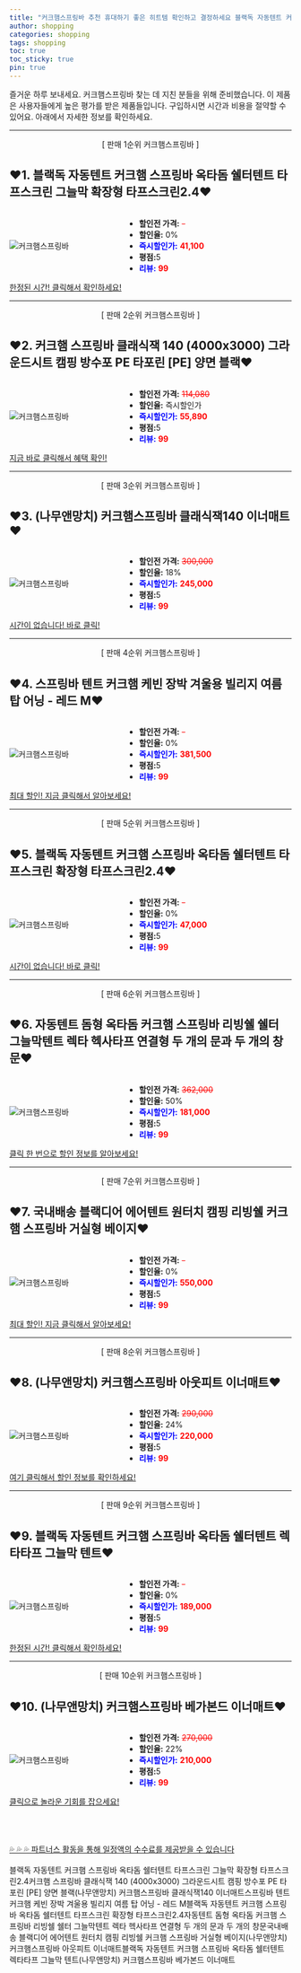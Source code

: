 ```yaml
---
title: "커크햄스프링바 추천 휴대하기 좋은 히트템 확인하고 결정하세요 블랙독 자동텐트 커크햄 스프링바 옥타돔"
author: shopping
categories: shopping
tags: shopping
toc: true
toc_sticky: true
pin: true
---
```

즐거운 하루 보내세요. 커크햄스프링바 찾는 데 지친 분들을 위해 준비했습니다. 이 제품은 사용자들에게 높은 평가를 받은 제품들입니다. 구입하시면 시간과 비용을 절약할 수 있어요. 아래에서 자세한 정보를 확인하세요.

---
<p class="toplist" style="margin: 0 auto; display: block; width: fit-content;">[ 판매 1순위 커크햄스프링바 ]</p>

<h2><strong>❤️1. 블랙독 자동텐트 커크햄 스프링바 옥타돔 쉘터텐트 타프스크린 그늘막 확장형 타프스크린2.4❤️</strong></h2>

<div style="display: flex; align-items: center;">
    <div style="flex: 0.4;">
        <img src="https://thumbnail6.coupangcdn.com/thumbnails/remote/230x230ex/image/vendor_inventory/f347/cbb2cc30565285660896f37d2a1f45bc8874a417ce218784dd30a09bc19b.jpg" alt="커크햄스프링바" style="max-width: 100%;">
    </div>
    <div style="flex: 0.6; margin-left: 10px;">
        <ul>
            <li><strong>할인전 가격:</strong> <del style="color: red;">-</del></li>
            <li><strong>할인율:</strong> 0%</li>
            <li><span style='color:blue'><strong>즉시할인가:</strong></span> <span style='color:red'><strong>41,100</strong></span></li>
            <li><strong>평점:</strong>5</li>
            <li><span style='color:blue'><strong>리뷰:</strong></span> <span style='color:red'><strong>99</strong></span></li>
        </ul>
    </div>
</div>
<div class="center">
    <a href="https://selin100587001.github.io?lptag=AF9450613&subid=githubio&pageKey=8212333723&traceid=V0-153&itemId=23575543657&vendorItemId=90601460011" class="myButton">
        한정된 시간! 클릭해서 확인하세요!
    </a>
</div>


---
<p class="toplist" style="margin: 0 auto; display: block; width: fit-content;">[ 판매 2순위 커크햄스프링바 ]</p>

<h2><strong>❤️2. 커크햄 스프링바 클래식잭 140 (4000x3000) 그라운드시트 캠핑 방수포 PE 타포린 [PE] 양면 블랙❤️</strong></h2>

<div style="display: flex; align-items: center;">
    <div style="flex: 0.4;">
        <img src="https://thumbnail10.coupangcdn.com/thumbnails/remote/230x230ex/image/vendor_inventory/a024/13aabcbd1624b5131d570e1a5fd17f29a6b4ed2fce196c4843fe6ced0d21.jpeg" alt="커크햄스프링바" style="max-width: 100%;">
    </div>
    <div style="flex: 0.6; margin-left: 10px;">
        <ul>
            <li><strong>할인전 가격:</strong> <del style="color: red;">114,080</del></li>
            <li><strong>할인율:</strong> 즉시할인가</li>
            <li><span style='color:blue'><strong>즉시할인가:</strong></span> <span style='color:red'><strong>55,890</strong></span></li>
            <li><strong>평점:</strong>5</li>
            <li><span style='color:blue'><strong>리뷰:</strong></span> <span style='color:red'><strong>99</strong></span></li>
        </ul>
    </div>
</div>
<div class="center">
    <a href="https://selin100587001.github.io?lptag=AF9450613&subid=githubio&pageKey=6598483924&traceid=V0-153&itemId=14917147597&vendorItemId=82296213595" class="myButton">
        지금 바로 클릭해서 혜택 확인!
    </a>
</div>


---
<p class="toplist" style="margin: 0 auto; display: block; width: fit-content;">[ 판매 3순위 커크햄스프링바 ]</p>

<h2><strong>❤️3. (나무앤망치) 커크햄스프링바 클래식잭140 이너매트❤️</strong></h2>

<div style="display: flex; align-items: center;">
    <div style="flex: 0.4;">
        <img src="https://thumbnail10.coupangcdn.com/thumbnails/remote/230x230ex/image/vendor_inventory/a04a/9e7534ff1f22149024d137dab96f46fbb180075f8e1f57fe79f3efa6f304.jpg" alt="커크햄스프링바" style="max-width: 100%;">
    </div>
    <div style="flex: 0.6; margin-left: 10px;">
        <ul>
            <li><strong>할인전 가격:</strong> <del style="color: red;">300,000</del></li>
            <li><strong>할인율:</strong> 18%</li>
            <li><span style='color:blue'><strong>즉시할인가:</strong></span> <span style='color:red'><strong>245,000</strong></span></li>
            <li><strong>평점:</strong>5</li>
            <li><span style='color:blue'><strong>리뷰:</strong></span> <span style='color:red'><strong>99</strong></span></li>
        </ul>
    </div>
</div>
<div class="center">
    <a href="https://selin100587001.github.io?lptag=AF9450613&subid=githubio&pageKey=7444944214&traceid=V0-153&itemId=19368475456&vendorItemId=86456466043" class="myButton">
        시간이 없습니다! 바로 클릭!
    </a>
</div>


---
<p class="toplist" style="margin: 0 auto; display: block; width: fit-content;">[ 판매 4순위 커크햄스프링바 ]</p>

<h2><strong>❤️4. 스프링바 텐트 커크햄 케빈 장박 겨울용 빌리지 여름 탑 어닝 - 레드 M❤️</strong></h2>

<div style="display: flex; align-items: center;">
    <div style="flex: 0.4;">
        <img src="https://thumbnail10.coupangcdn.com/thumbnails/remote/230x230ex/image/vendor_inventory/5e29/01d196f1b8022f1e4d2a695f1b450b3d469b4a3e80e474b44acc76a355b0.jpg" alt="커크햄스프링바" style="max-width: 100%;">
    </div>
    <div style="flex: 0.6; margin-left: 10px;">
        <ul>
            <li><strong>할인전 가격:</strong> <del style="color: red;">-</del></li>
            <li><strong>할인율:</strong> 0%</li>
            <li><span style='color:blue'><strong>즉시할인가:</strong></span> <span style='color:red'><strong>381,500</strong></span></li>
            <li><strong>평점:</strong>5</li>
            <li><span style='color:blue'><strong>리뷰:</strong></span> <span style='color:red'><strong>99</strong></span></li>
        </ul>
    </div>
</div>
<div class="center">
    <a href="https://selin100587001.github.io?lptag=AF9450613&subid=githubio&pageKey=7634746611&traceid=V0-153&itemId=20271118170&vendorItemId=87358217808" class="myButton">
        최대 할인! 지금 클릭해서 알아보세요!
    </a>
</div>


---
<p class="toplist" style="margin: 0 auto; display: block; width: fit-content;">[ 판매 5순위 커크햄스프링바 ]</p>

<h2><strong>❤️5. 블랙독 자동텐트 커크햄 스프링바 옥타돔 쉘터텐트 타프스크린 확장형 타프스크린2.4❤️</strong></h2>

<div style="display: flex; align-items: center;">
    <div style="flex: 0.4;">
        <img src="https://thumbnail6.coupangcdn.com/thumbnails/remote/230x230ex/image/vendor_inventory/eb65/6709ca0d815983810b35bb8e7a713198ac8f81ce1eea5ef2597f672145f1.jpg" alt="커크햄스프링바" style="max-width: 100%;">
    </div>
    <div style="flex: 0.6; margin-left: 10px;">
        <ul>
            <li><strong>할인전 가격:</strong> <del style="color: red;">-</del></li>
            <li><strong>할인율:</strong> 0%</li>
            <li><span style='color:blue'><strong>즉시할인가:</strong></span> <span style='color:red'><strong>47,000</strong></span></li>
            <li><strong>평점:</strong>5</li>
            <li><span style='color:blue'><strong>리뷰:</strong></span> <span style='color:red'><strong>99</strong></span></li>
        </ul>
    </div>
</div>
<div class="center">
    <a href="https://selin100587001.github.io?lptag=AF9450613&subid=githubio&pageKey=8213811489&traceid=V0-153&itemId=23585510316&vendorItemId=90611391645" class="myButton">
        시간이 없습니다! 바로 클릭!
    </a>
</div>


---
<p class="toplist" style="margin: 0 auto; display: block; width: fit-content;">[ 판매 6순위 커크햄스프링바 ]</p>

<h2><strong>❤️6. 자동텐트 돔형 옥타돔 커크햄 스프링바 리빙쉘 쉘터 그늘막텐트 렉타 헥사타프 연결형 두 개의 문과 두 개의 창문❤️</strong></h2>

<div style="display: flex; align-items: center;">
    <div style="flex: 0.4;">
        <img src="https://thumbnail10.coupangcdn.com/thumbnails/remote/230x230ex/image/vendor_inventory/87f3/241ec68c92b836527ed3e75f4138ddbcc92773a38c9712fb4953a905242b.jpg" alt="커크햄스프링바" style="max-width: 100%;">
    </div>
    <div style="flex: 0.6; margin-left: 10px;">
        <ul>
            <li><strong>할인전 가격:</strong> <del style="color: red;">362,000</del></li>
            <li><strong>할인율:</strong> 50%</li>
            <li><span style='color:blue'><strong>즉시할인가:</strong></span> <span style='color:red'><strong>181,000</strong></span></li>
            <li><strong>평점:</strong>5</li>
            <li><span style='color:blue'><strong>리뷰:</strong></span> <span style='color:red'><strong>99</strong></span></li>
        </ul>
    </div>
</div>
<div class="center">
    <a href="https://selin100587001.github.io?lptag=AF9450613&subid=githubio&pageKey=8231053345&traceid=V0-153&itemId=23689497309&vendorItemId=90714645412" class="myButton">
        클릭 한 번으로 할인 정보를 알아보세요!
    </a>
</div>


---
<p class="toplist" style="margin: 0 auto; display: block; width: fit-content;">[ 판매 7순위 커크햄스프링바 ]</p>

<h2><strong>❤️7. 국내배송 블랙디어 에어텐트 원터치 캠핑 리빙쉘 커크햄 스프링바 거실형 베이지❤️</strong></h2>

<div style="display: flex; align-items: center;">
    <div style="flex: 0.4;">
        <img src="https://thumbnail6.coupangcdn.com/thumbnails/remote/230x230ex/image/vendor_inventory/7abb/37488c28b42bde6ed822e0c0de37602e0c93dfcf28ab9803c27e3234d5fa.png" alt="커크햄스프링바" style="max-width: 100%;">
    </div>
    <div style="flex: 0.6; margin-left: 10px;">
        <ul>
            <li><strong>할인전 가격:</strong> <del style="color: red;">-</del></li>
            <li><strong>할인율:</strong> 0%</li>
            <li><span style='color:blue'><strong>즉시할인가:</strong></span> <span style='color:red'><strong>550,000</strong></span></li>
            <li><strong>평점:</strong>5</li>
            <li><span style='color:blue'><strong>리뷰:</strong></span> <span style='color:red'><strong>99</strong></span></li>
        </ul>
    </div>
</div>
<div class="center">
    <a href="https://selin100587001.github.io?lptag=AF9450613&subid=githubio&pageKey=7646268848&traceid=V0-153&itemId=20331643613&vendorItemId=87416739348" class="myButton">
        최대 할인! 지금 클릭해서 알아보세요!
    </a>
</div>


---
<p class="toplist" style="margin: 0 auto; display: block; width: fit-content;">[ 판매 8순위 커크햄스프링바 ]</p>

<h2><strong>❤️8. (나무앤망치) 커크햄스프링바 아웃피트 이너매트❤️</strong></h2>

<div style="display: flex; align-items: center;">
    <div style="flex: 0.4;">
        <img src="https://thumbnail10.coupangcdn.com/thumbnails/remote/230x230ex/image/vendor_inventory/a04a/9e7534ff1f22149024d137dab96f46fbb180075f8e1f57fe79f3efa6f304.jpg" alt="커크햄스프링바" style="max-width: 100%;">
    </div>
    <div style="flex: 0.6; margin-left: 10px;">
        <ul>
            <li><strong>할인전 가격:</strong> <del style="color: red;">290,000</del></li>
            <li><strong>할인율:</strong> 24%</li>
            <li><span style='color:blue'><strong>즉시할인가:</strong></span> <span style='color:red'><strong>220,000</strong></span></li>
            <li><strong>평점:</strong>5</li>
            <li><span style='color:blue'><strong>리뷰:</strong></span> <span style='color:red'><strong>99</strong></span></li>
        </ul>
    </div>
</div>
<div class="center">
    <a href="https://selin100587001.github.io?lptag=AF9450613&subid=githubio&pageKey=7444944263&traceid=V0-153&itemId=19368475575&vendorItemId=86457309950" class="myButton">
        여기 클릭해서 할인 정보를 확인하세요!
    </a>
</div>


---
<p class="toplist" style="margin: 0 auto; display: block; width: fit-content;">[ 판매 9순위 커크햄스프링바 ]</p>

<h2><strong>❤️9. 블랙독 자동텐트 커크햄 스프링바 옥타돔 쉘터텐트 렉타타프 그늘막 텐트❤️</strong></h2>

<div style="display: flex; align-items: center;">
    <div style="flex: 0.4;">
        <img src="https://thumbnail8.coupangcdn.com/thumbnails/remote/230x230ex/image/vendor_inventory/8df9/456c13bf85422dac55214b18c9f6353cb0325741c53a4665a3b8486b4afa.jpg" alt="커크햄스프링바" style="max-width: 100%;">
    </div>
    <div style="flex: 0.6; margin-left: 10px;">
        <ul>
            <li><strong>할인전 가격:</strong> <del style="color: red;">-</del></li>
            <li><strong>할인율:</strong> 0%</li>
            <li><span style='color:blue'><strong>즉시할인가:</strong></span> <span style='color:red'><strong>189,000</strong></span></li>
            <li><strong>평점:</strong>5</li>
            <li><span style='color:blue'><strong>리뷰:</strong></span> <span style='color:red'><strong>99</strong></span></li>
        </ul>
    </div>
</div>
<div class="center">
    <a href="https://selin100587001.github.io?lptag=AF9450613&subid=githubio&pageKey=8204037351&traceid=V0-153&itemId=23526541064&vendorItemId=90552869976" class="myButton">
        한정된 시간! 클릭해서 확인하세요!
    </a>
</div>


---
<p class="toplist" style="margin: 0 auto; display: block; width: fit-content;">[ 판매 10순위 커크햄스프링바 ]</p>

<h2><strong>❤️10. (나무앤망치) 커크햄스프링바 베가본드 이너매트❤️</strong></h2>

<div style="display: flex; align-items: center;">
    <div style="flex: 0.4;">
        <img src="https://thumbnail10.coupangcdn.com/thumbnails/remote/230x230ex/image/vendor_inventory/a04a/9e7534ff1f22149024d137dab96f46fbb180075f8e1f57fe79f3efa6f304.jpg" alt="커크햄스프링바" style="max-width: 100%;">
    </div>
    <div style="flex: 0.6; margin-left: 10px;">
        <ul>
            <li><strong>할인전 가격:</strong> <del style="color: red;">270,000</del></li>
            <li><strong>할인율:</strong> 22%</li>
            <li><span style='color:blue'><strong>즉시할인가:</strong></span> <span style='color:red'><strong>210,000</strong></span></li>
            <li><strong>평점:</strong>5</li>
            <li><span style='color:blue'><strong>리뷰:</strong></span> <span style='color:red'><strong>99</strong></span></li>
        </ul>
    </div>
</div>
<div class="center">
    <a href="https://selin100587001.github.io?lptag=AF9450613&subid=githubio&pageKey=7444944247&traceid=V0-153&itemId=19368475519&vendorItemId=86459289121" class="myButton">
        클릭으로 놀라운 기회를 잡으세요!
    </a>
</div>

<br><br><br>[💦 💦 💦 파트너스 활동을 통해 일정액의 수수료를 제공받을 수 있습니다](https://link.coupang.com/a/bcpT2c)<br><br>블랙독 자동텐트 커크햄 스프링바 옥타돔 쉘터텐트 타프스크린 그늘막 확장형 타프스크린2.4커크햄 스프링바 클래식잭 140 (4000x3000) 그라운드시트 캠핑 방수포 PE 타포린 [PE] 양면 블랙(나무앤망치) 커크햄스프링바 클래식잭140 이너매트스프링바 텐트 커크햄 케빈 장박 겨울용 빌리지 여름 탑 어닝 - 레드 M블랙독 자동텐트 커크햄 스프링바 옥타돔 쉘터텐트 타프스크린 확장형 타프스크린2.4자동텐트 돔형 옥타돔 커크햄 스프링바 리빙쉘 쉘터 그늘막텐트 렉타 헥사타프 연결형 두 개의 문과 두 개의 창문국내배송 블랙디어 에어텐트 원터치 캠핑 리빙쉘 커크햄 스프링바 거실형 베이지(나무앤망치) 커크햄스프링바 아웃피트 이너매트블랙독 자동텐트 커크햄 스프링바 옥타돔 쉘터텐트 렉타타프 그늘막 텐트(나무앤망치) 커크햄스프링바 베가본드 이너매트